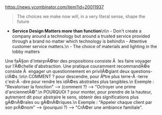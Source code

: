 https://news.ycombinator.com/item?id=20011937

> The choices we make now will, in a very literal sense, shape the future

- **Service Design Matters more than function**\n\n    - Don't create a company around a technology but around a trusted service provided through a brand no matter which technology is behind\n    - Attentive customer service matters.\n    - The choice of materials and lighting in the lobby matters

Une faÃ§on d'interprÃ©ter des propositions consiste Ã  les faire voyager sur l'Ã©chelle d'abstraction. Une pratique couramment recommandÃ©e consiste Ã  engager un questionnement en privilÃ©giant deux questions-clÃ©s :\n\n    COMMENT ? pour descendre, pour Ãªtre plus terre-Ã -terre c'est-Ã -dire pour rendre les idÃ©es abstraites plus tangibles.\n        Exemple : "Revaloriser la fonction" --> (comment ?) --> "Octroyer une prime d'anciennetÃ©".\n    POURQUOI ? pour monter, pour prendre de la hauteur, autrement dit pour abstraire le sens, obtenir des significations plus gÃ©nÃ©rales ou gÃ©nÃ©riques.\n        Exemple : "Appeler chaque client par son prÃ©nom" --> (pourquoi ?) --> "CrÃ©er une ambiance familiale".